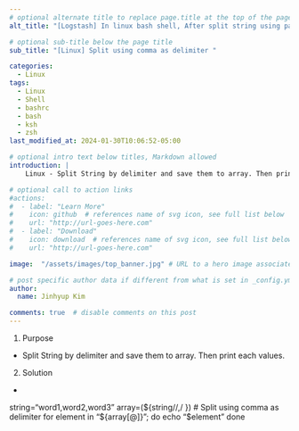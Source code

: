 ```yaml
---
# optional alternate title to replace page.title at the top of the page
alt_title: "[Logstash] In linux bash shell, After split string using parameter expansion, how to print array’s values each line?"

# optional sub-title below the page title
sub_title: "[Linux] Split using comma as delimiter "

categories:
  - Linux
tags:
  - Linux
  - Shell
  - bashrc
  - bash
  - ksh
  - zsh
last_modified_at: 2024-01-30T10:06:52-05:00

# optional intro text below titles, Markdown allowed
introduction: |
    Linux - Split String by delimiter and save them to array. Then print each values. 

# optional call to action links
#actions:
#  - label: "Learn More"
#    icon: github  # references name of svg icon, see full list below
#    url: "http://url-goes-here.com"
#  - label: "Download"
#    icon: download  # references name of svg icon, see full list below
#    url: "http://url-goes-here.com"

image:  "/assets/images/top_banner.jpg" # URL to a hero image associated with the post (e.g., /assets/page-pic.jpg)

# post specific author data if different from what is set in _config.yml 
author:
  name: Jinhyup Kim 

comments: true  # disable comments on this post
---
```


1. Purpose  
  - Split String by delimiter and save them to array. Then print each values.
2. Solution
  - ```
string=“word1,word2,word3” 
array=(${string//,/ }) # Split using comma as delimiter 
for element in “${array[@]}”; do 
	echo “$element” 
done
```
